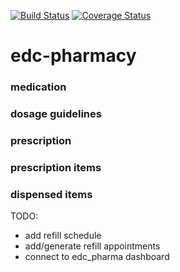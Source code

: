 [![Build Status](https://travis-ci.org/Pearlidixie/edc-pharmacy.svg?branch=develop)](https://travis-ci.org/Pearlidixie/edc-pharmacy)
[![Coverage Status](https://coveralls.io/repos/github/Pearlidixie/edc-pharmacy/badge.svg?branch=develop)](https://coveralls.io/github/Pearlidixie/edc-pharmacy?branch=develop)

# edc-pharmacy

### medication

### dosage guidelines

### prescription

### prescription items

### dispensed items

TODO:

* add refill schedule
* add/generate refill appointments
* connect to edc_pharma dashboard
